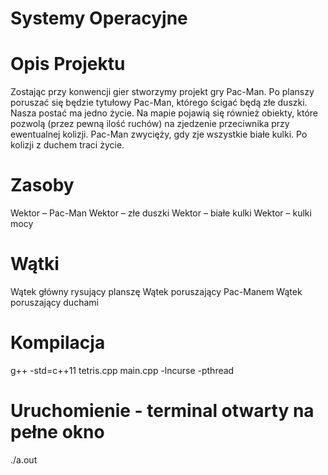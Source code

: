 # Systemy Operacyjne
# Opis Projektu
Zostając przy konwencji gier stworzymy projekt gry Pac-Man. Po planszy poruszać się będzie
tytułowy Pac-Man, którego ścigać będą złe duszki. Nasza postać ma jedno życie. Na mapie
pojawią się również obiekty, które pozwolą (przez pewną ilość ruchów) na zjedzenie
przeciwnika przy ewentualnej kolizji. Pac-Man zwycięży, gdy zje wszystkie białe kulki. Po kolizji
z duchem traci życie.

# Zasoby
Wektor – Pac-Man
Wektor – złe duszki
Wektor – białe kulki
Wektor – kulki mocy

# Wątki
Wątek główny rysujący planszę
Wątek poruszający Pac-Manem
Wątek poruszający duchami

# Kompilacja
g++ -std=c++11 tetris.cpp main.cpp -lncurse -pthread

# Uruchomienie - terminal otwarty na pełne okno
./a.out
